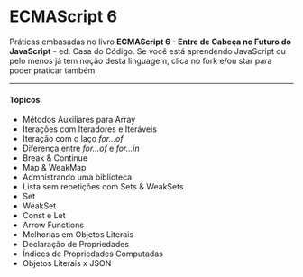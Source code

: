 # ECMAScript 6
Práticas embasadas no livro <strong>ECMAScript 6 - Entre de Cabeça no Futuro do JavaScript</strong> - ed. Casa do Código.
Se você está aprendendo JavaScript ou pelo menos já tem noção desta linguagem, clica no fork e/ou star para poder praticar também.
<hr>

#### Tópicos

- Métodos Auxiliares para Array
- Iterações com Iteradores e Iteráveis
- Iteração com o laço <i>for...of</i>
- Diferença entre <i>for...of</i> e <i>for...in</i>
- Break & Continue
- Map & WeakMap
- Admnistrando uma biblioteca
- Lista sem repetições com Sets & WeakSets
- Set
- WeakSet
- Const e Let
- Arrow Functions
- Melhorias em Objetos Literais
- Declaração de Propriedades
- Índices de Propriedades Computadas
- Objetos Literais x JSON
